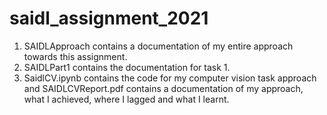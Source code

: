 # saidl_assignment_2021
1. SAIDLApproach contains a documentation of my entire approach towards this assignment.
2. SAIDLPart1 contains the documentation for task 1.
3. SaidlCV.ipynb contains the code for my computer vision task approach and SAIDLCVReport.pdf contains a documentation of my approach, what I achieved, where I lagged and what I learnt.  
